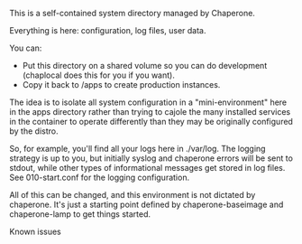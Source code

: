 This is a self-contained system directory managed by Chaperone.

Everything is here: configuration, log files, user data.

You can:

- Put this directory on a shared volume so you can do development (chaplocal does
  this for you if you want).
- Copy it back to /apps to create production instances.

The idea is to isolate all system configuration in a "mini-environment" here in
the apps directory rather than trying to cajole the many installed services in
the container to operate differently than they may be originally configured
by the distro.

So, for example, you'll find all your logs here in ./var/log.   The logging
strategy is up to you, but initially syslog and chaperone errors will be sent to
stdout, while other types of informational messages get stored in log files.
See 010-start.conf for the logging configuration.

All of this can be changed, and this environment is not dictated by chaperone.
It's just a starting point defined by chaperone-baseimage and chaperone-lamp
to get things started.

Known issues
